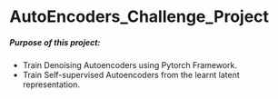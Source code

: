 # AutoEncoders_Challenge_Project
##### Purpose of this project:
- Train Denoising Autoencoders using Pytorch Framework.
- Train Self-supervised Autoencoders from the learnt latent representation.
